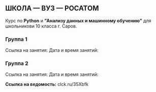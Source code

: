 ## ШКОЛА — ВУЗ — РОСАТОМ

Курс по **Python** и **"Анализу данных и машинному обучению"** для школьникови 10 класса г. Саров.

### Группа 1
Ссылка на занятия:
Дата и время занятий:

### Группа 2
Ссылка на занятия:
Дата и время занятий:

**Ссылка на ведомость:**
clck.ru/35Xbfk

